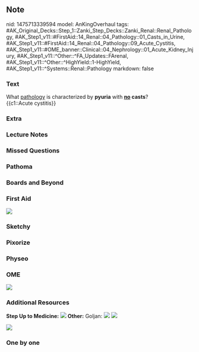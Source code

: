 ## Note
nid: 1475713339594
model: AnKingOverhaul
tags: #AK_Original_Decks::Step_1::Zanki_Step_Decks::Zanki_Renal::Renal_Pathology, #AK_Step1_v11::#FirstAid::14_Renal::04_Pathology::01_Casts_in_Urine, #AK_Step1_v11::#FirstAid::14_Renal::04_Pathology::09_Acute_Cystitis, #AK_Step1_v11::#OME_banner::Clinical::04_Nephrology::01_Acute_Kidney_Injury, #AK_Step1_v11::^Other::^FA_Updates::FArenal, #AK_Step1_v11::^Other::^HighYield::1-HighYield, #AK_Step1_v11::^Systems::Renal::Pathology
markdown: false

### Text
<div>
  <div>
    What <u>pathology</u> is characterized by <b>pyuria</b> with
    <b><u>no</u> casts</b>?
  </div>
  <div>
    {{c1::Acute cystitis}}
  </div>
</div>

### Extra


### Lecture Notes


### Missed Questions


### Pathoma


### Boards and Beyond


### First Aid
<img src="tmp10EwlL.png">

### Sketchy


### Pixorize


### Physeo


### OME
<div class="ome-widget">
  <a href=
  "https://onlinemeded.org/spa/nephrology/acute-kidney-injury/acquire?ref=anki">
  <img src="_OME_AnkiFlashcards_Lesson_5.png"></a>
</div>

### Additional Resources
<b>Step Up to Medicine:</b> <img src="tmpqR9OQo.png"> <b>Other:</b>
Goljan: <img src="tmpKjUTea.png"> <img src="tmpqT8aGv.png">
<div><img src="tmpI3oRv3.png"></div>

### One by one


